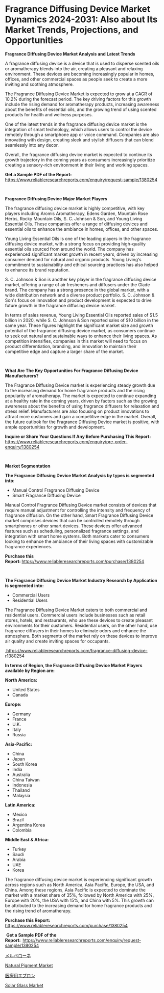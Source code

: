 <p><h1>Fragrance Diffusing Device Market Dynamics 2024-2031: Also about Its Market Trends, Projections, and Opportunities</h1></p><p><strong>Fragrance Diffusing Device Market Analysis and Latest Trends</strong></p>
<p><p>A fragrance diffusing device is a device that is used to disperse scented oils or aromatherapy blends into the air, creating a pleasant and relaxing environment. These devices are becoming increasingly popular in homes, offices, and other commercial spaces as people seek to create a more inviting and soothing atmosphere.</p><p>The Fragrance Diffusing Device Market is expected to grow at a CAGR of 10.2% during the forecast period. The key driving factors for this growth include the rising demand for aromatherapy products, increasing awareness about the benefits of essential oils, and the growing trend of using scented products for health and wellness purposes.</p><p>One of the latest trends in the fragrance diffusing device market is the integration of smart technology, which allows users to control the device remotely through a smartphone app or voice command. Companies are also innovating with design, creating sleek and stylish diffusers that can blend seamlessly into any decor.</p><p>Overall, the fragrance diffusing device market is expected to continue its growth trajectory in the coming years as consumers increasingly prioritize creating a sensory-rich environment in their living and working spaces.</p></p>
<p><strong>Get a Sample PDF of the Report:&nbsp;</strong> <a href="https://www.reliableresearchreports.com/enquiry/request-sample/1380254">https://www.reliableresearchreports.com/enquiry/request-sample/1380254</a></p>
<p>&nbsp;</p>
<p><strong>Fragrance Diffusing Device Major Market Players</strong></p>
<p><p>The fragrance diffusing device market is highly competitive, with key players including Aromis Aromatherapy, Edens Garden, Mountain Rose Herbs, Rocky Mountain Oils, S. C. Johnson & Son, and Young Living Essential Oils. These companies offer a range of diffusing devices and essential oils to enhance the ambiance in homes, offices, and other spaces.</p><p>Young Living Essential Oils is one of the leading players in the fragrance diffusing device market, with a strong focus on providing high-quality essential oils sourced from around the world. The company has experienced significant market growth in recent years, driven by increasing consumer demand for natural and organic products. Young Living's commitment to sustainability and ethical sourcing practices has also helped to enhance its brand reputation.</p><p>S. C. Johnson & Son is another key player in the fragrance diffusing device market, offering a range of air fresheners and diffusers under the Glade brand. The company has a strong presence in the global market, with a wide distribution network and a diverse product portfolio. S. C. Johnson & Son's focus on innovation and product development is expected to drive future growth in the fragrance diffusing device market.</p><p>In terms of sales revenue, Young Living Essential Oils reported sales of $1.5 billion in 2020, while S. C. Johnson & Son reported sales of $10 billion in the same year. These figures highlight the significant market size and growth potential of the fragrance diffusing device market, as consumers continue to seek out natural and sustainable ways to enhance their living spaces. As competition intensifies, companies in this market will need to focus on product differentiation, branding, and innovation to maintain their competitive edge and capture a larger share of the market.</p></p>
<p>&nbsp;</p>
<p><strong>What Are The Key Opportunities For Fragrance Diffusing Device Manufacturers?</strong></p>
<p><p>The Fragrance Diffusing Device market is experiencing steady growth due to the increasing demand for home fragrance products and the rising popularity of aromatherapy. The market is expected to continue expanding at a healthy rate in the coming years, driven by factors such as the growing awareness about the benefits of using fragrance diffusers for relaxation and stress relief. Manufacturers are also focusing on product innovations to attract more customers and gain a competitive edge in the market. Overall, the future outlook for the Fragrance Diffusing Device market is positive, with ample opportunities for growth and development.</p></p>
<p><strong>Inquire or Share Your Questions If Any Before Purchasing This Report:</strong> <a href="https://www.reliableresearchreports.com/enquiry/pre-order-enquiry/1380254">https://www.reliableresearchreports.com/enquiry/pre-order-enquiry/1380254</a></p>
<p>&nbsp;</p>
<p><strong>Market Segmentation</strong></p>
<p><strong>The Fragrance Diffusing Device Market Analysis by types is segmented into:</strong></p>
<p><ul><li>Manual Control Fragrance Diffusing Device</li><li>Smart Fragrance Diffusing Device</li></ul></p>
<p><p>Manual Control Fragrance Diffusing Device market consists of devices that require manual adjustment for controlling the intensity and frequency of fragrance diffusion. On the other hand, Smart Fragrance Diffusing Device market comprises devices that can be controlled remotely through smartphones or other smart devices. These devices offer advanced features such as scheduling, personalized fragrance settings, and integration with smart home systems. Both markets cater to consumers looking to enhance the ambiance of their living spaces with customizable fragrance experiences.</p></p>
<p><strong>Purchase this Report:&nbsp;</strong><a href="https://www.reliableresearchreports.com/purchase/1380254">https://www.reliableresearchreports.com/purchase/1380254</a></p>
<p>&nbsp;</p>
<p><strong>The Fragrance Diffusing Device Market Industry Research by Application is segmented into:</strong></p>
<p><ul><li>Commercial Users</li><li>Residential Users</li></ul></p>
<p><p>The Fragrance Diffusing Device Market caters to both commercial and residential users. Commercial users include businesses such as retail stores, hotels, and restaurants, who use these devices to create pleasant environments for their customers. Residential users, on the other hand, use fragrance diffusers in their homes to eliminate odors and enhance the atmosphere. Both segments of the market rely on these devices to improve air quality and create inviting spaces for occupants.</p></p>
<p><a href="https://www.reliableresearchreports.com/fragrance-diffusing-device-r1380254">&nbsp;https://www.reliableresearchreports.com/fragrance-diffusing-device-r1380254</a></p>
<p><strong>In terms of Region, the Fragrance Diffusing Device Market Players available by Region are:</strong></p>
<p>
    <p> <strong> North America: </strong>
        <ul>
            <li>United States</li>
            <li>Canada</li>
        </ul>
        </p> 
    <p> <strong> Europe: </strong>
        <ul>
            <li>Germany</li>
            <li>France</li>
            <li>U.K.</li>
            <li>Italy</li>
            <li>Russia</li>
        </ul>
        </p> 
    <p> <strong> Asia-Pacific: </strong>
        <ul>
            <li>China</li>
            <li>Japan</li>
            <li>South Korea</li>
            <li>India</li>
            <li>Australia</li>
            <li>China Taiwan</li>
            <li>Indonesia</li>
            <li>Thailand</li>
            <li>Malaysia</li>
        </ul>
        </p> 
    <p> <strong> Latin America: </strong>
        <ul>
            <li>Mexico</li>
            <li>Brazil</li>
            <li>Argentina Korea</li>
            <li>Colombia</li>
        </ul>
        </p> 
    <p> <strong> Middle East & Africa: </strong>
        <ul>
            <li>Turkey</li>
            <li>Saudi</li>
            <li>Arabia</li>
            <li>UAE</li>
            <li>Korea</li>
        </ul>
    </p>
    </p>
<p><p>The fragrance diffusing device market is experiencing significant growth across regions such as North America, Asia Pacific, Europe, the USA, and China. Among these regions, Asia Pacific is expected to dominate the market with a market share of 35%, followed by North America with 25%, Europe with 20%, the USA with 15%, and China with 5%. This growth can be attributed to the increasing demand for home fragrance products and the rising trend of aromatherapy.</p></p>
<p><strong>Purchase this Report: </strong><a href="https://www.reliableresearchreports.com/purchase/1380254">https://www.reliableresearchreports.com/purchase/1380254</a></p>
<p>&nbsp;<strong>Get a Sample PDF of the Report:&nbsp;&nbsp;</strong><a href="https://www.reliableresearchreports.com/enquiry/request-sample/1380254">https://www.reliableresearchreports.com/enquiry/request-sample/1380254</a></p>
<p><strong></strong></p>
<p><p><a href="https://medium.com/@roxanenader1/%E3%83%A1%E3%83%AB%E3%83%9A%E3%83%AD%E3%83%B3%E5%B8%82%E5%A0%B4%E3%81%AE%E3%83%A1%E3%83%88%E3%83%AA%E3%82%AF%E3%82%B9%E3%82%92%E8%A7%A3%E8%AA%AD%E3%81%99%E3%82%8B-%E5%B8%82%E5%A0%B4%E3%82%B7%E3%82%A7%E3%82%A2-%E3%83%88%E3%83%AC%E3%83%B3%E3%83%89-%E6%88%90%E9%95%B7%E3%83%91%E3%82%BF%E3%83%BC%E3%83%B3-1376fb9b7dfb">メルペローネ</a></p><p><a href="https://www.linkedin.com/pulse/natural-pigment-market-size-trends-growth-outlook-forecasted-period-fh08e?trackingId=zGUCV7C6mIqdrhkE5DhniA%3D%3D">Natural Pigment Market</a></p><p><a href="https://medium.com/@aidalakin1973/%E5%8C%BB%E7%99%82%E3%82%A8%E3%83%97%E3%83%AD%E3%83%B3%E5%B8%82%E5%A0%B4%E3%81%AF%E5%B8%82%E5%A0%B4%E3%82%B7%E3%82%A7%E3%82%A2-%E5%B8%82%E5%A0%B4%E3%83%88%E3%83%AC%E3%83%B3%E3%83%89-%E5%B8%82%E5%A0%B4%E6%88%90%E9%95%B7%E3%81%AB%E9%96%A2%E3%81%99%E3%82%8B%E6%83%85%E5%A0%B1%E3%82%92%E6%8F%90%E4%BE%9B%E3%81%97%E3%81%BE%E3%81%99-edd86c97b90d">医療用エプロン</a></p><p><a href="https://www.linkedin.com/pulse/solar-glass-market-research-report-unlocks-analysis-financial-sxvuf?trackingId=38bnCHxD7F%2BPWlKU33hY9Q%3D%3D">Solar Glass Market</a></p></p>